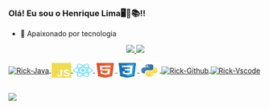 ### Olá! Eu sou o Henrique Lima🖥️🔋📚!!


- 🔭 Apaixonado por tecnologia

<div align="center">
  <a href="https://github.com/Ricklima10">
  <img height="180em" src="https://github-readme-stats.vercel.app/api?username=Ricklima10&show_icons=true&theme=cobalt&include_all_commits=true&count_private=true"/>
  <img height="180em" src="https://github-readme-stats.vercel.app/api/top-langs/?username=Ricklima10&layout=compact&langs_count=7&theme=cobalt"/>
</div>
 
<div style="display: inline_block"><br>
  <img align="center" alt="Rick-Java" height="30" width="40" src="https://cdn.jsdelivr.net/gh/devicons/devicon/icons/java/java-original-wordmark.svg" />
  <img align="center" alt="Rick-Js" height="30" width="40" src="https://raw.githubusercontent.com/devicons/devicon/master/icons/javascript/javascript-plain.svg">
  <img align="center" alt="Rick-React" height="30" width="40" src="https://raw.githubusercontent.com/devicons/devicon/master/icons/react/react-original.svg">
  <img align="center" alt="Rick-HTML" height="30" width="40" src="https://raw.githubusercontent.com/devicons/devicon/master/icons/html5/html5-original.svg">
  <img align="center" alt="Rick-CSS" height="30" width="40" src="https://raw.githubusercontent.com/devicons/devicon/master/icons/css3/css3-original.svg">
  <img align="center" alt="Rick-Python" height="30" width="40" src="https://raw.githubusercontent.com/devicons/devicon/master/icons/python/python-original.svg">
  <img align="center" alt="Rick-Github" height="30" width="40" src="https://cdn.jsdelivr.net/gh/devicons/devicon/icons/github/github-original.svg" />
  <img align="center" alt="Rick-Vscode" height="30" width="40" src="https://cdn.jsdelivr.net/gh/devicons/devicon/icons/vscode/vscode-original.svg" />
 
  
  </div>
  
##

<div> 
 <a href="https://www.linkedin.com/in/henrique-lima-3304b2199/" target="_blank"><img src="https://img.shields.io/badge/-LinkedIn-%230077B5?style=for-the-badge&logo=linkedin&logoColor=white" target="_blank"></a> 
  
</div>

